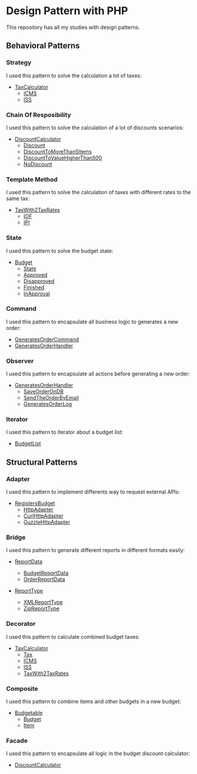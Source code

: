 # Design Pattern with PHP

This repository has all my studies with design patterns.

## Behavioral Patterns

### Strategy
I used this pattern to solve the calculation a lot of taxes:

- [TaxCalculator](src/Taxes/TaxCalculator.php)
    - [ICMS](src/Taxes/ICMS.php)
    - [ISS](src/Taxes/ISS.php)

### Chain Of Resposibility
I used this pattern to solve the calculation of a lot of discounts scenarios:

- [DiscountCalculator](src/Discounts/DiscountCalculator.php)
    - [Discount](src/Discounts/Discount.php)
    - [DiscountToMoreThan5Items](src/Discounts/DiscountToMoreThan5Items.php)
    - [DiscountToValueHigherThan500](src/Discounts/DiscountToValueHigherThan500.php)
    - [NoDiscount](src/Discounts/NoDiscount.php)

### Template Method
I used this pattern to solve the calculation of taxes with different rates to the same tax:

- [TaxWith2TaxRates](src/Taxes/TaxWith2TaxRates.php)
    - [IOF](src/Taxes/IOF.php)
    - [IPI](src/Taxes/IPI.php)

### State
I used this pattern to solve the budget state:

- [Budget](src/Budgets/Budget.php)
    - [State](src/Budgets/States/State.php)
    - [Approved](src/Budgets/States/Approved.php)
    - [Disapproved](src/Budgets/States/Disapproved.php)
    - [Finished](src/Budgets/States/Finished.php)
    - [InApproval](src/Budgets/States/InApproval.php)

### Command
I used this pattern to encapsulate all business logic to generates a new order:

- [GeneratesOrderCommand](src/Orders/GeneratesOrder/GeneratesOrderCommand.php)
- [GeneratesOrderHandler](src/Orders/GeneratesOrder/GeneratesOrderHandler.php)

### Observer
I used this pattern to encapsulate all actions before generating a new order:

- [GeneratesOrderHandler](src/Orders/GeneratesOrder/GeneratesOrderHandler.php)
    - [SaveOrderOnDB](src/Orders/GeneratesOrder/Actions/SaveOrderOnDB.php)
    - [SendTheOrderByEmail](src/Orders/GeneratesOrder/Actions/SendTheOrderByEmail.php)
    - [GeneratesOrderLog](src/Orders/GeneratesOrder/Actions/GeneratesOrderLog.php)

### Iterator
I used this pattern to iterator about a budget list:

- [BudgetList](src/Budgets/BudgetList.php)

## Structural Patterns

### Adapter
I used this pattern to implement differents way to request external APIs:

- [RegistersBudget](src/Budgets/RegistersBudget.php)
    - [HttpAdapter](src/Budgets/Services/HttpAdapter.php)
    - [CurlHttpAdapter](src/Budgets/Services/CurlHttpAdapter.php)
    - [GuzzleHttpAdapter](src/Budgets/Services/GuzzleHttpAdapter.php)

### Bridge
I used this pattern to generate different reports in different formats easily:


- [ReportData](src/Reports/ReportData.php)
    - [BudgetReportData](src/Reports/Budget/BudgetReportData.php)
    - [OrderReportData](src/Reports/Order/OrderReportData.php)

- [ReportType](src/Reports/ReportType.php)
    - [XMLReportType](src/Reports/XMLReportType.php)
    - [ZipReportType](src/Reports/ZipReportType.php)

### Decorator
I used this pattern to calculate combined budget taxes:

- [TaxCalculator](src/Taxes/TaxCalculator.php)
    - [Tax](src/Taxes/Tax.php)
    - [ICMS](src/Taxes/ICMS.php)
    - [ISS](src/Taxes/ISS.php)
    - [TaxWith2TaxRates](src/Taxes/TaxWith2TaxRates.php)

### Composite
I used this pattern to combine items and other budgets in a new budget:

- [Budgetable](src/Budgets/Budgetable.php)
    - [Budget](src/Budgets/Budget.php)
    - [Item](src/Items/Item.php)

### Facade
I used this pattern to encapsulate all logic in the budget discount calculator:

- [DiscountCalculator](src/Discounts/DiscountCalculator.php)
